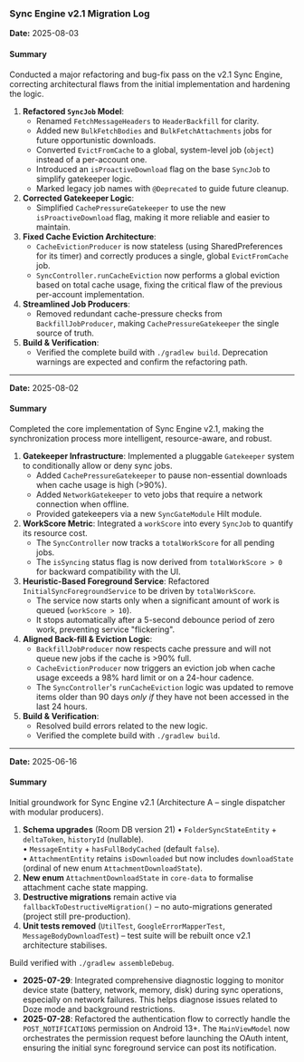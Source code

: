 ### Sync Engine v2.1 Migration Log

**Date:** 2025-08-03

#### Summary
Conducted a major refactoring and bug-fix pass on the v2.1 Sync Engine, correcting architectural flaws from the initial implementation and hardening the logic.

1.  **Refactored `SyncJob` Model**:
    *   Renamed `FetchMessageHeaders` to `HeaderBackfill` for clarity.
    *   Added new `BulkFetchBodies` and `BulkFetchAttachments` jobs for future opportunistic downloads.
    *   Converted `EvictFromCache` to a global, system-level job (`object`) instead of a per-account one.
    *   Introduced an `isProactiveDownload` flag on the base `SyncJob` to simplify gatekeeper logic.
    *   Marked legacy job names with `@Deprecated` to guide future cleanup.
2.  **Corrected Gatekeeper Logic**:
    *   Simplified `CachePressureGatekeeper` to use the new `isProactiveDownload` flag, making it more reliable and easier to maintain.
3.  **Fixed Cache Eviction Architecture**:
    *   `CacheEvictionProducer` is now stateless (using SharedPreferences for its timer) and correctly produces a single, global `EvictFromCache` job.
    *   `SyncController.runCacheEviction` now performs a global eviction based on total cache usage, fixing the critical flaw of the previous per-account implementation.
4.  **Streamlined Job Producers**:
    *   Removed redundant cache-pressure checks from `BackfillJobProducer`, making `CachePressureGatekeeper` the single source of truth.
5.  **Build & Verification**:
    *   Verified the complete build with `./gradlew build`. Deprecation warnings are expected and confirm the refactoring path.

---

**Date:** 2025-08-02

#### Summary
Completed the core implementation of Sync Engine v2.1, making the synchronization process more intelligent, resource-aware, and robust.

1.  **Gatekeeper Infrastructure**: Implemented a pluggable `Gatekeeper` system to conditionally allow or deny sync jobs.
    *   Added `CachePressureGatekeeper` to pause non-essential downloads when cache usage is high (>90%).
    *   Added `NetworkGatekeeper` to veto jobs that require a network connection when offline.
    *   Provided gatekeepers via a new `SyncGateModule` Hilt module.
2.  **WorkScore Metric**: Integrated a `workScore` into every `SyncJob` to quantify its resource cost.
    *   The `SyncController` now tracks a `totalWorkScore` for all pending jobs.
    *   The `isSyncing` status flag is now derived from `totalWorkScore > 0` for backward compatibility with the UI.
3.  **Heuristic-Based Foreground Service**: Refactored `InitialSyncForegroundService` to be driven by `totalWorkScore`.
    *   The service now starts only when a significant amount of work is queued (`workScore > 10`).
    *   It stops automatically after a 5-second debounce period of zero work, preventing service "flickering".
4.  **Aligned Back-fill & Eviction Logic**:
    *   `BackfillJobProducer` now respects cache pressure and will not queue new jobs if the cache is >90% full.
    *   `CacheEvictionProducer` now triggers an eviction job when cache usage exceeds a 98% hard limit or on a 24-hour cadence.
    *   The `SyncController`'s `runCacheEviction` logic was updated to remove items older than 90 days *only if* they have not been accessed in the last 24 hours.
5.  **Build & Verification**:
    *   Resolved build errors related to the new logic.
    *   Verified the complete build with `./gradlew build`.

---

**Date:** 2025-06-16

#### Summary
Initial groundwork for Sync Engine v2.1 (Architecture A – single dispatcher with modular producers).

1. **Schema upgrades** (Room DB version 21)
   • `FolderSyncStateEntity` + `deltaToken`, `historyId` (nullable).  
   • `MessageEntity` + `hasFullBodyCached` (default `false`).  
   • `AttachmentEntity` retains `isDownloaded` but now includes `downloadState` (ordinal of new enum `AttachmentDownloadState`).
2. **New enum** `AttachmentDownloadState` in `core-data` to formalise attachment cache state mapping.
3. **Destructive migrations** remain active via `fallbackToDestructiveMigration()` – no auto-migrations generated (project still pre-production).
4. **Unit tests removed** (`UtilTest`, `GoogleErrorMapperTest`, `MessageBodyDownloadTest`) – test suite will be rebuilt once v2.1 architecture stabilises.

Build verified with `./gradlew assembleDebug`.

- **2025-07-29**: Integrated comprehensive diagnostic logging to monitor device state (battery, network, memory, disk) during sync operations, especially on network failures. This helps diagnose issues related to Doze mode and background restrictions.
- **2025-07-28**: Refactored the authentication flow to correctly handle the `POST_NOTIFICATIONS` permission on Android 13+. The `MainViewModel` now orchestrates the permission request before launching the OAuth intent, ensuring the initial sync foreground service can post its notification. 